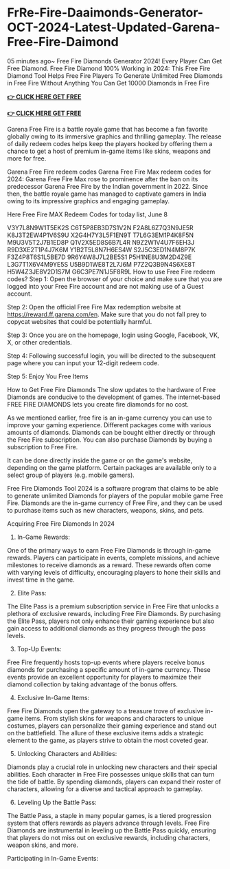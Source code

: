 # FrRe-Fire-Daaimonds-Generator-OCT-2024-Latest-Updated-Garena-Free-Fire-Daimond

05 minutes ago~ Free Fire Diamonds Generator 2024! Every Player Can Get Free Diamond. Free Fire Diamond 100% Working in 2024: This Free Fire Diamond Tool Helps Free Fire Players To Generate Unlimited Free Diamonds in Free Fire Without Anything You Can Get 10000 Diamonds in Free Fire

**[👉 CLICK HERE GET FREE ](https://tinyurl.com/ysr9472t)**

**[👉 CLICK HERE GET FREE](https://tinyurl.com/ysr9472t)**

Garena Free Fire is a battle royale game that has become a fan favorite globally owing to its immersive graphics and thrilling gameplay. The release of daily redeem codes helps keep the players hooked by offering them a chance to get a host of premium in-game items like skins, weapons and more for free.

Garena Free Fire redeem codes
Garena Free Fire Max redeem codes for 2024: Garena Free Fire Max rose to prominence after the ban on its predecessor Garena Free Fire by the Indian government in 2022. Since then, the battle royale game has managed to captivate gamers in India owing to its impressive graphics and engaging gameplay.

Here Free Fire MAX Redeem Codes for today list, June 8


V3Y7L8N9W1T5EK2S
C6T5P8EB3D7S1V2N
F2A8L6Z7Q3N9JE5R
K8J3T2EW4P1V6S9U
X2G4H7Y3L5F1EN9T
T7L6G3EM1P4K8F5N
M9U3V5T2J7B1ED8P
Q1V2X5ED8S6B7L4R
N9Z2W1V4U7F6EH3J
R9D3XE2T1P4J7K6M
Y1B2T5L8N7H6ES4W
S2J5C3ED1N4M8P7K
F3Z4P8T6S1L5BE7D
9R6Y4W8J7L2BE5S1
P5H1NE8U3M2D4Z9E
L3G7T1X6V4M9YE5S
U5B9D1WE8T2L7J6M
P7Z2Q3B9N4S6XE8T
H5W4Z3JE8V2D1S7M
G6C3PE7N1J5F8R9L
How to use Free Fire redeem codes?
Step 1: Open the browser of your choice and make sure that you are logged into your Free Fire account and are not making use of a Guest account.

Step 2: Open the official Free Fire Max redemption website at https://reward.ff.garena.com/en. Make sure that you do not fall prey to copycat websites that could be potentially harmful.

Step 3: Once you are on the homepage, login using Google, Facebook, VK, X, or other credentials.

Step 4: Following successful login, you will be directed to the subsequent page where you can input your 12-digit redeem code.

Step 5: Enjoy You Free Items

How to Get Free Fire Diamonds
The slow updates to the hardware of Free Diamonds are conducive to the development of games. The internet-based FREE FIRE DIAMONDS lets you create fire diamonds for no cost.

As we mentioned earlier, free fire is an in-game currency you can use to improve your gaming experience. Different packages come with various amounts of diamonds. Diamonds can be bought either directly or through the Free Fire subscription. You can also purchase Diamonds by buying a subscription to Free Fire.

It can be done directly inside the game or on the game's website, depending on the game platform. Certain packages are available only to a select group of players (e.g. mobile gamers).

Free Fire Diamonds Tool 2024 is a software program that claims to be able to generate unlimited Diamonds for players of the popular mobile game Free Fire. Diamonds are the in-game currency of Free Fire, and they can be used to purchase items such as new characters, weapons, skins, and pets.

Acquiring Free Fire Diamonds In 2024
1. In-Game Rewards:

One of the primary ways to earn Free Fire Diamonds is through in-game rewards. Players can participate in events, complete missions, and achieve milestones to receive diamonds as a reward. These rewards often come with varying levels of difficulty, encouraging players to hone their skills and invest time in the game.

2. Elite Pass:

The Elite Pass is a premium subscription service in Free Fire that unlocks a plethora of exclusive rewards, including Free Fire Diamonds. By purchasing the Elite Pass, players not only enhance their gaming experience but also gain access to additional diamonds as they progress through the pass levels.

3. Top-Up Events:

Free Fire frequently hosts top-up events where players receive bonus diamonds for purchasing a specific amount of in-game currency. These events provide an excellent opportunity for players to maximize their diamond collection by taking advantage of the bonus offers.

4. Exclusive In-Game Items:

Free Fire Diamonds open the gateway to a treasure trove of exclusive in-game items. From stylish skins for weapons and characters to unique costumes, players can personalize their gaming experience and stand out on the battlefield. The allure of these exclusive items adds a strategic element to the game, as players strive to obtain the most coveted gear.

5. Unlocking Characters and Abilities:

Diamonds play a crucial role in unlocking new characters and their special abilities. Each character in Free Fire possesses unique skills that can turn the tide of battle. By spending diamonds, players can expand their roster of characters, allowing for a diverse and tactical approach to gameplay.

6. Leveling Up the Battle Pass:

The Battle Pass, a staple in many popular games, is a tiered progression system that offers rewards as players advance through levels. Free Fire Diamonds are instrumental in leveling up the Battle Pass quickly, ensuring that players do not miss out on exclusive rewards, including characters, weapon skins, and more.

Participating in In-Game Events:
